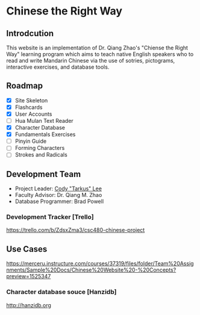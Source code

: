 # Chinese the Right Way

## Introdcution
This website is an implementation of Dr. Qiang Zhao's "Chiense the Right Way" learning 
program which aims to teach native English speakers who to read and write Mandarin Chinese via the use of 
sotries, pictograms, interactive exercises, and database tools.

## Roadmap
* [X]   Site Skeleton
* [X]   Flashcards
* [X]   User Accounts
* [ ]   Hua Mulan Text Reader
* [X]   Character Database
* [X]   Fundamentals Exercises
* [ ]   Pinyin Guide
* [ ]   Forming Characters
* [ ]   Strokes and Radicals

## Development Team
*   Project Leader: [Cody "Tarkus" Lee](blacktarkus.github.io)
*   Faculty Advisor: Dr. Qiang M. Zhao
*   Database Programmer: Brad Powell

### Development Tracker [Trello]
https://trello.com/b/ZdsxZma3/csc480-chinese-project

## Use Cases
https://merceru.instructure.com/courses/37319/files/folder/Team%20Assignments/Sample%20Docs/Chinese%20Website%20-%20Concepts?preview=1525347

### Character database souce [Hanzidb]
http://hanzidb.org

